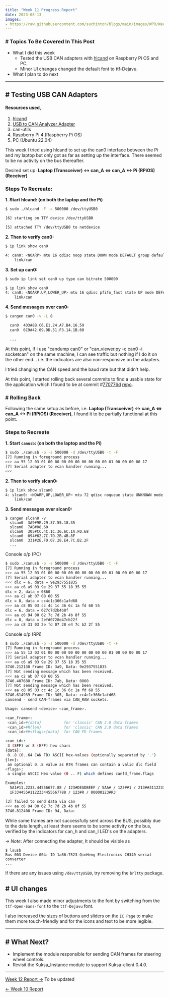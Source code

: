 ```yaml
---
title: "Week 11 Progress Report"
date: 2023-08-13
images:
- https://raw.githubusercontent.com/suchinton/blogs/main/images/WPR/Week11/GSOC Report IMG.png
---
```


### # Topics To Be Covered In This Post
- What I did this week
	- Tested the USB CAN adapters with [hlcand](https://github.com/alexmohr/usb-can) on Raspberry Pi OS and PC.
	- Minor UI changes changed the default font to ttf-Dejavu.
- What I plan to do next 

---

## # Testing USB CAN Adapters

#### Resources used,
1. [hlcand](https://github.com/alexmohr/usb-can)
2. [USB to CAN Analyzer Adapter](https://www.seeedstudio.com/USB-CAN-Analyzer-p-2888.html)
3. can-utils
4. Raspberry Pi 4 (Raspberry Pi OS)
5. PC (Ubuntu 22.04)

This week I tried using hlcand to set up the can0 interface between the Pi and my laptop but only got as far as setting up the interface. There seemed to be no activity on the bus thereafter. 

Desired set up: **Laptop (Transceiver) <-> can_A <=> can_A <-> Pi (RPiOS) (Receiver)**

### Steps To Recreate:   

**1. Start hlcand: (on both the laptop and the Pi)**

```bash
$ sudo ./hlcand -F -s 500000 /dev/ttyUSB0

[6] starting on TTY device /dev/ttyUSB0

[5] attached TTY /dev/ttyUSB0 to netdevice
```

**2. Then to verify can0:** 

```bash
$ ip link show can0

4: can0: <NOARP> mtu 16 qdisc noop state DOWN mode DEFAULT group default qlen 10  
    link/can  
```

**3. Set up can0:**

``` bash
$ sudo ip link set can0 up type can bitrate 500000

$ ip link show can0  
4: can0: <NOARP,UP,LOWER_UP> mtu 16 qdisc pfifo_fast state UP mode DEFAULT group default qlen 10  
    link/can   
```

**4. Send messages over can0:**

```bash
$ cangen can0 -v -L 8

  can0  4D3#8B.C6.E1.24.A7.B4.16.59  
  can0  6C9#42.09.DD.51.F3.14.1B.60

  ...
```

At this point, if I use "candump can0" or "can_viewer.py -c can0 -i socketcan" on the same machine, I can see traffic but nothing if I do it on the other end... i.e. the indicators are also non-responsive on the adapters.

I tried changing the CAN speed and the baud rate but that didn't help. 

At this point, I started rolling back several commits to find a usable state for the application which I found to be at commit #[770776d](https://github.com/alexmohr/usb-can/commit/770776d7c4b53de43992b5ff097cab231f6fa21e) [repo](https://github.com/alexmohr/usb-can/tree/770776d7c4b53de43992b5ff097cab231f6fa21e).

### # Rolling Back

Following the same setup as before, i.e. **Laptop (Transceiver) <-> can_A <=> can_A <-> Pi (RPiOS) (Receiver)**,  I found it to be partially functional at this point. 
### Steps to Recreate

**1. Start `canusb`: (on both the laptop and the Pi)**

```bash
$ sudo ./canusb -p -s 500000 -d /dev/ttyUSB0 -t -F
[7] Running in foreground process
>>> aa 55 12 03 01 00 00 00 00 00 00 00 00 00 01 00 00 00 00 17 
[7] Serial adapter to vcan handler running...
<<< 
```

**2. Then to verify slcan0:** 

```bash
$ ip link show slcan0
4: slcan0: <NOARP,UP,LOWER_UP> mtu 72 qdisc noqueue state UNKNOWN mode DEFAULT group default qlen 1000
    link/can 
```

**3. Send messages over slcan0:**

```
$ cangen slcan0 -v
  slcan0  3A9#9E.29.37.55.18.35
  slcan0  7AB#08.60
  slcan0  305#CC.4C.1C.36.6C.1A.FD.68
  slcan0  094#62.7C.7D.2B.4B.8F
  slcan0  331#2E.FD.07.28.E4.7C.B2.2F
  ...
```

Console o/p (PC)
```bash
$ sudo ./canusb -p -s 500000 -d /dev/ttyUSB0 -t -F
[7] Running in foreground process
>>> aa 55 12 03 01 00 00 00 00 00 00 00 00 00 01 00 00 00 00 17 
[7] Serial adapter to vcan handler running...
<<< dlc = 6, data = 9e2937551835
>>> aa c6 a9 03 9e 29 37 55 18 35 55 
dlc = 2, data = 0860
>>> aa c2 ab 07 08 60 55 
dlc = 8, data = cc4c1c366c1afd68
>>> aa c8 05 03 cc 4c 1c 36 6c 1a fd 68 55 
dlc = 6, data = 627c7d2b4b8f
>>> aa c6 94 00 62 7c 7d 2b 4b 8f 55 
dlc = 8, data = 2efd0728e47cb22f
>>> aa c8 31 03 2e fd 07 28 e4 7c b2 2f 55 
```

Console o/p (RPi)
```bash
$ sudo ./canusb -p -s 500000 -d /dev/ttyUSB0 -t -F
[7] Running in foreground process
>>> aa 55 12 03 01 00 00 00 00 00 00 00 00 00 01 00 00 00 00 17 
[7] Serial adapter to vcan handler running...
<<< aa c6 a9 03 9e 29 37 55 18 35 55 
3740.212130 Frame ID: 3a9, Data: 9e2937551835
[7] Not sending message which has been received.
<<< aa c2 ab 07 08 60 55 
3740.407688 Frame ID: 7ab, Data: 0860
[7] Not sending message which has been received.
<<< aa c8 05 03 cc 4c 1c 36 6c 1a fd 68 55 
3740.614939 Frame ID: 305, Data: cc4c1c366c1afd68
cansend - send CAN-frames via CAN_RAW sockets.

Usage: cansend <device> <can_frame>.

<can_frame>:
 <can_id>#{data}          for 'classic' CAN 2.0 data frames
 <can_id>#R{len}          for 'classic' CAN 2.0 data frames
 <can_id>##<flags>{data}  for CAN FD frames

<can_id>:
 3 (SFF) or 8 (EFF) hex chars
{data}:
 0..8 (0..64 CAN FD) ASCII hex-values (optionally separated by '.')
{len}:
 an optional 0..8 value as RTR frames can contain a valid dlc field
<flags>:
 a single ASCII Hex value (0 .. F) which defines canfd_frame.flags

Examples:
  5A1#11.2233.44556677.88 / 123#DEADBEEF / 5AA# / 123##1 / 213##311223344 /
  1F334455#1122334455667788 / 123#R / 00000123#R3

[3] failed to send data via can
<<< aa c6 94 00 62 7c 7d 2b 4b 8f 55 
3740.812400 Frame ID: 94, Data: 
```

While some frames are not successfully sent across the BUS, possibly due to the data length, at least there seems to be some activity on the bus, verified by the indicators for can_h and can_l LED's on the adapters. 

-> _Note_: After connecting the adapter, It should be visible as
```
$ lsusb
Bus 003 Device 004: ID 1a86:7523 QinHeng Electronics CH340 serial converter
...
```

If there are any issues using `/dev/ttyUSB0`, try removing the `brltty` package.
## # UI changes

This week I also made minor adjustments to the font by switching from the `ttf-Open-Sans-font` to the `ttf-Dejavu` font.

I also increased the sizes of buttons and sliders on the `IC Page` to make them more touch-friendly and for the icons and text to be more legible.

---
## # What Next?

- Implement the module responsible for sending CAN frames for steering wheel controls.
- Revisit the Kuksa_Instance module to support Kuksa-client 0.4.0.

---

[Week 12 Report →]() To be updated

[← Week 10 Report](/articles/week-10)